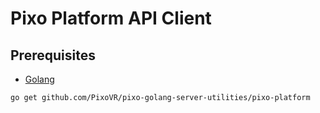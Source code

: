 
# Pixo Platform API Client

## Prerequisites
- [Golang](https://go.dev/doc/install)

```bash
go get github.com/PixoVR/pixo-golang-server-utilities/pixo-platform
```
